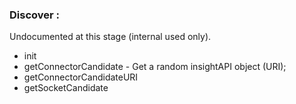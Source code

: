 ### Discover : 

Undocumented at this stage (internal used only).

- init
- getConnectorCandidate - Get a random insightAPI object (URI);
- getConnectorCandidateURI
- getSocketCandidate